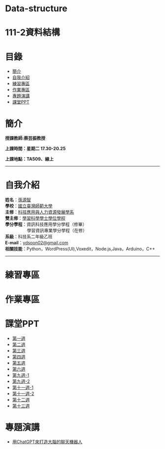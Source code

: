 # Data-structure
# 111-2資料結構
# 目錄
+ [簡介](https://github.com/yuancc12/JavaScript/blob/main/README.md#%E7%B0%A1%E4%BB%8B)
+ [自我介紹](https://github.com/yuancc12/JavaScript/blob/main/README.md#%E8%87%AA%E6%88%91%E4%BB%8B%E7%B4%B9)
+ [練習專區](https://github.com/yuancc12/JavaScript/blob/main/README.md#%E7%B7%B4%E7%BF%92%E5%B0%88%E5%8D%80)
+ [作業專區](https://github.com/yuancc12/JavaScript/blob/main/README.md#%E4%BD%9C%E6%A5%AD%E5%B0%88%E5%8D%80)
+ [專題演講](https://github.com/yuancc12/JavaScript/blob/main/README.md#%E5%B0%88%E9%A1%8C%E6%BC%94%E8%AC%9B)
+ [課堂PPT](https://github.com/yuancc12/JavaScript/blob/main/README.md#%E8%AA%B2%E5%A0%82ppt)

# 簡介
**授課教師:蔡芸振教授**

**上課時間：星期二 17.30-20.25**

**上課地點：TA509、線上**
***
# 自我介紹
**姓名**：[孫源智](https://yuancc12.github.io/web/mypages/)\
**學校**：[國立臺灣師範大學](https://www.ntnu.edu.tw/)\
**主修**：[科技應用與人力資源發展學系](https://www.tahrd.ntnu.edu.tw/)\
**雙主修**：[學習科學學士學位學程](https://www.upls.ntnu.edu.tw/)\
**學分學程**：資訊科技應用學分學程（修畢）\
&nbsp;&nbsp;&nbsp;&nbsp;&nbsp;&nbsp;&nbsp;&nbsp;&nbsp;&nbsp;&nbsp;&nbsp;&nbsp;&nbsp;&nbsp;&nbsp; &nbsp;學習資訊專業學分學程（在修）\
**系級**：科技系二年級乙班\
**E-mail**：ydsoon02@gmail.com\
**相關技能**：Python，WordPress(UI),Voxedit，Node.js,Java，Arduino，C++
***
# 練習專區
# 作業專區
# 課堂PPT
+ [第一週](https://drive.google.com/file/d/1AcQb6B5haIx9KFqYj95gn1oaYbcbcIop/view)
+ [第二週](https://drive.google.com/file/d/1SpT2jlj6x0iEFZPaeY2S0OD9iEF34ON6/view)
+ [第三週](https://drive.google.com/file/d/1VE9A_zQmDiM29numNkj7Z_24O_7lYlc5/view)
+ [第四週](https://drive.google.com/file/d/1Nc5jfRxi-e1DWS1zIDjgc6kQgevKOufk/view)
+ [第五週](https://drive.google.com/file/d/1eM8UrlntVWu5Ne8DKvaNCRX8noy8C9Fg/view)
+ [第六週](https://drive.google.com/drive/folders/1ofyqEJJ-7r7qKxVl-gsWckpb4z5vVyZ2)
+ [第九週-1](https://docs.google.com/presentation/d/1fPw0uZqjnYeh7YIxwmUZBC4n64n2IJ2R/edit?usp=share_link&ouid=104859686814942849803&rtpof=true&sd=true)
+ [第九週-2](https://docs.google.com/presentation/d/13nkRNCL-lSWjZUqaV3ey-rAma9drDyAw/edit?usp=share_link&ouid=104859686814942849803&rtpof=true&sd=true)
+ [第十一週-1](https://docs.google.com/presentation/d/12LcxOzlWZnnFlxVpfcYdo8uwJpjkDHZt/edit?usp=share_link&ouid=104859686814942849803&rtpof=true&sd=true)
+ [第十一週-2](https://docs.google.com/presentation/d/1F45CZQw3dErYw_5gv3UFqwV5lnt5ngIH/edit?usp=share_link&ouid=104859686814942849803&rtpof=true&sd=true)
+ [第十二週](https://docs.google.com/presentation/d/1LQ89VwrkuCUzQ_9hXqyJxXUVn9iwcUiL/edit#slide=id.p1)
+ [第十三週](https://moodle3.ntnu.edu.tw/pluginfile.php/1029293/mod_resource/content/1/Webduino_update.pdf)
# 專題演講
+ [用ChatGPT來打造大腦的聊天機器人](https://docs.google.com/presentation/d/1RPQ2s77Z4AcE3mKg6_cGm3IuaitjpeXJLJkuOqROJDw/edit#slide=id.g1cac831260d_0_17)
